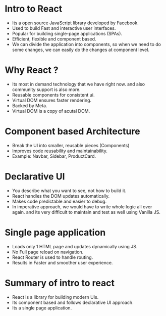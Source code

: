 # Intro to React

- Its a open source JavaScript library developed by Facebook.
- Used to build Fast and interactive user interfaces.
- Popular for building single-page applications (SPAs).
- Efficient, flexible and component based.
- We can divide the application into components, so when we need to do some changes, we can easily do the changes at component level.

# Why React ? 

- Its most in demand technology that we have right now. and also community support is also more.
- Reusable components for consistent ui.
- Virtual DOM ensures faster rendering.
- Backed by Meta.
- Virtual DOM is a copy of acutal DOM.

# Component based Architecture

- Break the UI into smaller, reusable pieces (Components)
- Improves code reusability and maintainability.
- Example: Navbar, Sidebar, ProductCard.

# Declarative UI

- You describe what you want to see, not how to build it.
- React handles the DOM updates automatically.
- Makes code predictable and easier to debug.
- In imperative approach, we would have to write whole logic all over again. and its very difficult to maintain and test as well using Vanilla JS.

# Single page application

- Loads only 1 HTML page and updates dynamically using JS.
- No Full page reload on navigation.
- React Router is used to handle routing.
- Results in Faster and smoother user experience.

# Summary of intro to react

- React is a library for building modern UIs.
- Its component based and follows declarative UI approach.
- Its a single page application.
